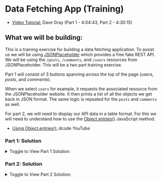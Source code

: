 # Data Fetching App (Training)
  * [Video Tutorial:](https://www.youtube.com/watch?v=RVFAyFWO4go&t=13481s) Dave Gray (Part 1 - 4:04:43, Part 2 - 4:30:15)

## What we will be building:
This is a training exercise for building a data fetching application. To assist us we will be using [JSONPlaceholder](https://jsonplaceholder.typicode.com) which provides a free fake REST API. We will be using the `/posts`, `/comments`, and `/users` resources from JSONPlaceholder. This will be a two part training exercise.

Part 1 will consist of 3 buttons spanning across the top of the page (_users_, _posts_, and _comments_). 

When we select `users` for example, it requests the associated resource from the JSONPlaceholder website. It then prints a list of all the objects we get back in JSON format. The same logic is repeated for the `posts` and `comments` as well.

For part 2, we will need to display our API data in a table format. For this we will need to understand how to use the [Object.entries()](https://developer.mozilla.org/en-US/docs/Web/JavaScript/Reference/Global_Objects/Object/entries) JavaScript method.
  * [Using Object.entries():](https://www.youtube.com/watch?v=KoeSseqKKro) dcode YouTube

### Part 1: Solution

<details>
  <summary>Toggle to View Part 1 Solution:</summary>
  
  #### `App.js`:
  ```jsx
  import Form from './components/Form';
  import DataList from './components/DataList';
  import { useState, useEffect } from 'react';

  function App() {
    const API_URL = 'https://jsonplaceholder.typicode.com';
    const [ reqType, setReqType ] = useState('users'); // request type could be users/posts/comments, set to 'users' by default
    const [ items, setItems ] = useState([]); // this will be our data coming from the API, set to empty array by default

    useEffect(
      () => {
        const fetchData = async () => {
          try {
            const response = await fetch(`${API_URL}/${reqType}`); // fetch data with current request type
            if (!response.ok) throw Error('There was an issue fetching data.'); // check for errors with the response
            const data = await response.json();// save the returned data to a variable
            setItems(data);// update state with the request type (users/posts/comments) data being returned from the API
          } catch (err) {
            console.log(err.message); // if error, log the error message to the console
          }
        };
        fetchData(); // immediately call fetchData function
      },
      [ reqType ] // we want the useEffect to re-render every time request type changes
    );

    return (
      <div>
        <Form reqType={reqType} setReqType={setReqType} />
        <DataList items={items} />
      </div>
    );
  }

  export default App;
  ```

  #### `components/Form.js`:
  ```jsx
  import Button from './Button';

  const Form = ({ reqType, setReqType }) => {
    return (
      // pass the request state to the Button components
      <form onSubmit={(e) => e.preventDefault}>
        <Button
          buttonText="users"
          reqType={reqType}
          setReqType={setReqType}
        />
        <Button
          buttonText="posts"
          reqType={reqType}
          setReqType={setReqType}
        />
        <Button
          buttonText="comments"
          reqType={reqType}
          setReqType={setReqType}
        />
      </form>
    );
  };

  export default Form;
  ```

  #### `components/Button.js`:
  ```jsx
  const Button = ({ buttonText, reqType, setReqType }) => {
    return (
      <button
        className={buttonText === reqType ? 'selected' : null} // add 'selected' class if the button text is equal to the request type (css styling logic)
        type="button"
        onClick={() => setReqType(buttonText)} // update state to be whatever the text of the button clicked is
      >
        {buttonText}
      </button>
    );
  };

  export default Button;
  ```

  #### `components/DataList.js`:
  ```jsx
  import ListItem from './ListItem';

  const DataList = ({ items }) => {
    // loop through items array and return the <li> component for each item, pass the 'item' as a prop to the component
    return ( 
      <ul>
        {items.map((item) => <ListItem key={item.id} item={item} />)} 
      </ul>
    );
  };

  export default DataList;
  ```
	
</details>

### Part 2: Solution

<details>
  <summary>Toggle to View Part 2 Solution:</summary>
  
  #### `App.js`:
  ```jsx
  import Form from './components/Form';
  import Table from './components/Table';
  import { useState, useEffect } from 'react';

  function App() {
    const API_URL = 'https://jsonplaceholder.typicode.com';
    const [ reqType, setReqType ] = useState('users'); // reqType could be users, posts, or comments
    const [ items, setItems ] = useState([]); // this will be our data coming from the API

    useEffect(
      () => {
        const fetchData = async () => {
          try {
            const response = await fetch(`${API_URL}/${reqType}`); // fetch data
            if (!response.ok) throw Error('There was an issue fetching data.'); // error check the response
            const data = await response.json(); // save data
            setItems(data); // update state to request type data
          } catch (err) {
            console.log(err.message);
          }
        };
        fetchData();
      },
      [ reqType ] // we want the useEffect to re-render every time reqType changes
    );

    return (
      <div className="App">
        <Form reqType={reqType} setReqType={setReqType} />
        <Table items={items} />
      </div>
    );
  }

  export default App;
  ```

  #### `components/Form.js`:
  ```jsx
  import Button from './Button';

  const Form = ({ reqType, setReqType }) => {
    return (
      <form onSubmit={(e) => e.preventDefault}>
        <Button
          buttonText="users"
          reqType={reqType}
          setReqType={setReqType}
        />
        <Button
          buttonText="posts"
          reqType={reqType}
          setReqType={setReqType}
        />
        <Button
          buttonText="comments"
          reqType={reqType}
          setReqType={setReqType}
        />
      </form>
    );
  };

  export default Form;
  ```

  #### `components/Table.js`:
  ```jsx
  import Row from './Row';

  const Table = ({ items }) => {
    return (
      <div className="table-container">
        <table>
          <tbody>
            {items.map((item) => <Row key={item.id} item={item} />)}
          </tbody>
        </table>
      </div>
    );
  };

  export default Table;
  ```
  
  #### `components/Row.js`:
  ```jsx
  import Cell from './Cell';

  const Row = ({ item }) => {
    return (
      <tr>
        {Object.entries(item).map(([ key, val ]) => {
          return <Cell key={key} cellData={JSON.stringify(val)} />;
        })}
      </tr>
    );
  };

  export default Row;
  ```

  #### `components/Cell.js`:
  ```jsx
  const Cell = ({ cellData }) => {
    return <td>{cellData}</td>;
  };

  export default Cell;
  ```
	
</details>